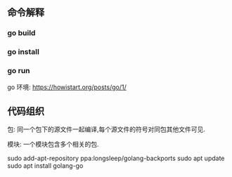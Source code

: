 ## 命令解释

### go build
### go install
### go run

go 环境: https://howistart.org/posts/go/1/

## 代码组织

包: 同一个包下的源文件一起编译,每个源文件的符号对同包其他文件可见.

模块: 一个模块包含多个相关的包.

sudo add-apt-repository ppa:longsleep/golang-backports
sudo apt update
sudo apt install golang-go